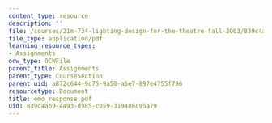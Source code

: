```yaml
---
content_type: resource
description: ''
file: /courses/21m-734-lighting-design-for-the-theatre-fall-2003/839c4ab94493d985c059319486c95a79_emo_response.pdf
file_type: application/pdf
learning_resource_types:
- Assignments
ocw_type: OCWFile
parent_title: Assignments
parent_type: CourseSection
parent_uid: a872c644-9c75-9a50-a5e7-897e4755f796
resourcetype: Document
title: emo_response.pdf
uid: 839c4ab9-4493-d985-c059-319486c95a79
---
```


